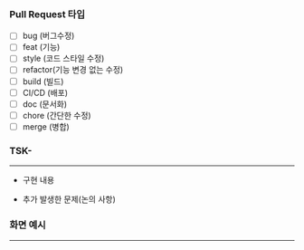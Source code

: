### Pull Request 타입
- [ ] bug (버그수정)
- [ ] feat (기능)
- [ ] style (코드 스타일 수정)
- [ ] refactor(기능 변경 없는 수정)
- [ ] build (빌드)
- [ ] CI/CD (배포)
- [ ] doc (문서화)
- [ ] chore (간단한 수정)
- [ ] merge (병합)

### TSK-
---
* 구현 내용


* 추가 발생한 문제(논의 사항)

### 화면 예시
---
